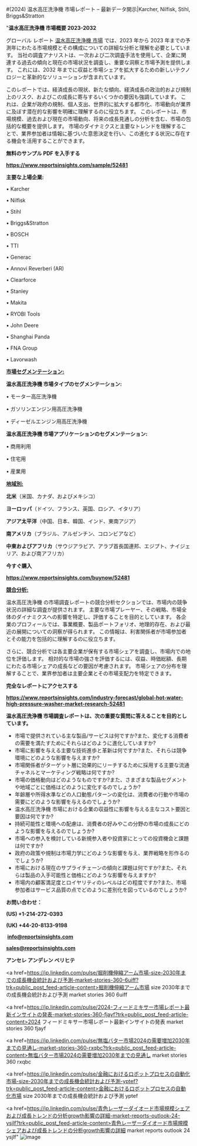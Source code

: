 #(2024) 温水高圧洗浄機 市場レポート – 最新データ開示|Karcher, Nilfisk, Stihl, Briggs&Stratton

"<strong>温水高圧洗浄機 市場概要 2023-2032</strong>

グローバル レポート <a href=https://www.reportsinsights.com/sample/52481>温水高圧洗浄機 市場</a> では、2023 年から 2023 年までの予測年にわたる市場規模とその構成についての詳細な分析と理解を必要としています。 当社の調査アナリストは、一次および二次調査手法を使用して、企業に関連する過去の傾向と現在の市場状況を調査し、重要な洞察と市場予測を提供します。 これには、2032 年までに収益と市場シェアを拡大​​するための新しいテクノロジーと革新的なソリューションが含まれています。

このレポートでは、経済成長の現状、新たな傾向、経済成長の政治的および規制上のリスク、およびこの成長に寄与するいくつかの要因も強調しています。 これは、企業が政府の規制、個人支出、世界的に拡大する都市化、市場動向が業界に及ぼす潜在的な影響を明確に理解するのに役立ちます。 このレポートは、市場規模、過去および現在の市場動向、将来の成長見通しの分析を含む、市場の包括的な概要を提供します。 市場のダイナミクスと主要なトレンドを理解することで、業界参加者は情報に基づいた意思決定を行い、この進化する状況に存在する機会を活用することができます。

<strong><b>無料のサンプル PDF を入手する</b></strong>

<a href=https://www.reportsinsights.com/sample/52481><strong><u>https://www.reportsinsights.com/sample/52481</u></strong></a>

<strong>主要な上場企業:</strong>

• Karcher

• Nilfisk

• Stihl

• Briggs&Stratton

• BOSCH

• TTI

• Generac

• Annovi Reverberi (AR)

• Clearforce

• Stanley

• Makita

• RYOBI Tools

• John Deere

• Shanghai Panda

• FNA Group

• Lavorwash

<strong><u>市場セグメンテーション</u></strong><strong><u>:</u></strong>

<strong>温水高圧洗浄機 市場タイプのセグメンテーション:</strong>

• モーター高圧洗浄機

• ガソリンエンジン用高圧洗浄機

• ディーゼルエンジン用高圧洗浄機

<strong>温水高圧洗浄機 市場アプリケーションのセグメンテーション:</strong>

• 商用利用

• 住宅用

• 産業用

<strong><u>地域別</u></strong><strong><u>:</u></strong>

<strong>北米</strong>（米国、カナダ、およびメキシコ）

<strong>ヨーロッパ</strong>（ドイツ、フランス、英国、ロシア、イタリア）

<strong>アジア太平洋</strong>（中国、日本、韓国、インド、東南アジア）

<strong>南アメリカ</strong>（ブラジル、アルゼンチン、コロンビアなど）

<strong>中東およびアフリカ</strong>（サウジアラビア、アラブ首長国連邦、エジプト、ナイジェリア、および南アフリカ）

<strong>今すぐ購入</strong>

<a href=https://www.reportsinsights.com/buynow/52481><strong><u>https://www.reportsinsights.com/buynow/52481</u></strong></a>

<strong><u>競合分析:</u></strong>

温水高圧洗浄機 の市場調査レポートの競合分析セクションでは、市場内の競争状況の詳細な調査が提供されます。 主要な市場プレーヤー、その戦略、市場全体のダイナミクスへの影響を特定し、評価することを目的としています。 各企業のプロフィールでは、事業概要、製品ポートフォリオ、地理的存在、および最近の展開についての洞察が得られます。 この情報は、利害関係者が市場参加者とその能力を包括的に理解するのに役立ちます。

さらに、競合分析では各主要企業が保有する市場シェアを調査し、市場内での地位を評価します。 相対的な市場の強さを評価するには、収益、時価総額、長期にわたる市場シェアの成長などの要因が考慮されます。 市場シェアの分布を理解することで、業界参加者は主要企業とその市場支配力を特定できます。

<strong>完全なレポートにアクセスする</strong>

<a href=https://www.reportsinsights.com/industry-forecast/global-hot-water-high-pressure-washer-market-research-52481><strong><u><b>https://www.reportsinsights.com/industry-forecast/global-hot-water-high-pressure-washer-market-research-52481</b></u></strong></a>

<strong><b>温水高圧洗浄機 市場調査レポートは、次の重要な質問に答えることを目的としています。</b></strong>
<ul>
  <li>市場で提供されている主な製品/サービスは何ですか?また、変化する消費者の需要を満たすためにそれらはどのように進化していますか?</li>
  <li>市場に影響を与える主要な技術進歩と革新は何ですか?また、それらは競争環境にどのような影響を与えますか?</li>
  <li>市場関係者がターゲット層に効果的にリーチするために採用する主要な流通チャネルとマーケティング戦略は何ですか?</li>
  <li>市場の価格動向はどのようなものですか?また、さまざまな製品セグメントや地域ごとに価格はどのように変化するのでしょうか?</li>
  <li>年齢層や所得水準などの人口動態パターンの変化は、消費者の行動や市場の需要にどのような影響を与えるのでしょうか?</li>
  <li>温水高圧洗浄機 市場における企業の収益性に影響を与える主なコスト要因と要因は何ですか?</li>
  <li>持続可能性と環境への配慮は、消費者の好みやこの分野の市場の成長にどのような影響を与えるのでしょうか?</li>
  <li>市場への参入を検討している新規参入者や投資家にとっての投資機会と課題は何ですか?</li>
  <li>政府の政策や規制は市場力学にどのような影響を与え、業界戦略を形作るのでしょうか?</li>
  <li>市場における現在のサプライチェーンの傾向と課題は何ですか?また、それらは製品の入手可能性と価格にどのような影響を与えますか?</li>
  <li>市場内の顧客満足度とロイヤリティのレベルはどの程度ですか?また、市場参加者はサービス品質の点でどのように差別化を図っているのでしょうか?</li>
</ul>
<strong>お問い合わせ：</strong>

<strong>(US) +1-214-272-0393</strong>

<strong>(UK) +44-20-8133-9198</strong>

<strong> </strong><a href=info@reportsinsights.com><strong><u>info@reportsinsights.com</u></strong></a>

<a href=sales@reportsinsights.com><strong><u>sales@reportsinsights.com</u></strong></a>

<strong>アンセレ アンデレン ベリヒテ</strong>

<a href=https://jp.linkedin.com/pulse/掘削機伸縮アーム市場-size-2030年までの成長機会統計および予測-market-stories-360-6uiff?trk=public_post_feed-article-content>掘削機伸縮アーム市場 size 2030年までの成長機会統計および予測 market stories 360 6uiff</a>

<a href=https://jp.linkedin.com/pulse/2024-フィードミキサー市場レポート最新インサイトの発表-market-stories-360-fjayf?trk=public_post_feed-article-content>2024 フィードミキサー市場レポート最新インサイトの発表 market stories 360 fjayf</a>

<a href=https://jp.linkedin.com/pulse/無塩バター市場2024の需要増加2030年までの見通し-market-stories-360-rxqbc?trk=public_post_feed-article-content>無塩バター市場2024の需要増加2030年までの見通し market stories 360 rxqbc</a>

<a href=https://jp.linkedin.com/pulse/金融におけるロボットプロセスの自動化市場-size-2030年までの成長機会統計および予測-yptef?trk=public_post_feed-article-content>金融におけるロボットプロセスの自動化市場 size 2030年までの成長機会統計および予測 yptef</a>

<a href=https://jp.linkedin.com/pulse/青色レーザーダイオード市場規模シェアおよび成長トレンドの分析growth影響の詳細-market-reports-outlook-24-ysjlf?trk=public_post_feed-article-content>青色レーザーダイオード市場規模シェアおよび成長トレンドの分析growth影響の詳細 market reports outlook 24 ysjlf</a>"
![image](https://github.com/ahaan12367/RIMarket24/assets/158471582/96c0e9d7-f0c4-41ca-9f0a-bf51c8e62287)
